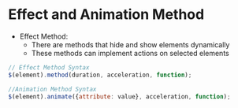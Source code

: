 # Effect and Animation Method

- Effect Method: 
    + There are methods that hide and show elements dynamically
    + These methods can implement actions on selected elements

```js
// Effect Method Syntax
$(element).method(duration, acceleration, function);

//Animation Method Syntax
$(element).animate({attribute: value}, acceleration, function);
```

